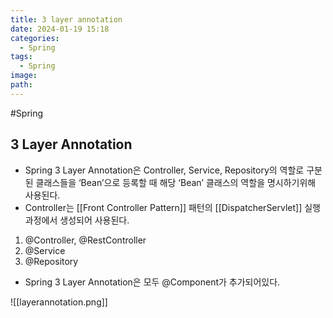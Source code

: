 ```yaml
---
title: 3 layer annotation
date: 2024-01-19 15:18
categories:
  - Spring
tags:
  - Spring
image: 
path:
---
```

#Spring

## 3 Layer Annotation
- Spring 3 Layer Annotation은 Controller, Service, Repository의 역할로 구분된 클래스들을 ‘Bean’으로 등록할 때 해당 ‘Bean’ 클래스의 역할을 명시하기위해 사용된다.
- Controller는 [[Front Controller Pattern]] 패턴의 [[DispatcherServlet]] 실행 과정에서 생성되어 사용된다.

1. @Controller, @RestController
2. @Service
3. @Repository

+ Spring 3 Layer Annotation은 모두 @Component가 추가되어있다.

![[layerannotation.png]]